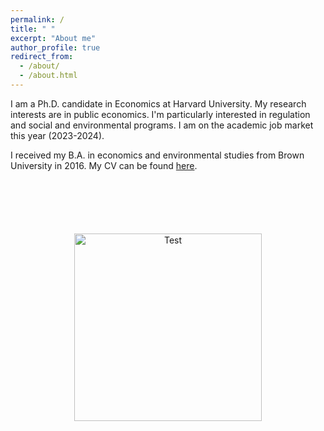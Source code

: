 ```yaml
---
permalink: /
title: " "
excerpt: "About me"
author_profile: true
redirect_from: 
  - /about/
  - /about.html
---
```


I am a Ph.D. candidate in Economics at Harvard University. My research interests are in public economics. I'm particularly interested in regulation and social and environmental programs. I am on the academic job market this year (2023-2024).

I received my B.A. in economics and environmental studies from Brown University in 2016. My CV can be found <a href="http://jenna-anders.github.io/files/Anders_CV_2023.pdf" target="_blank">here</a>.

<p style="text-align:center; margin-top:100px"><img src="images/fortwitter.jpeg" alt="Test" width="300" height="auto"> </p>
